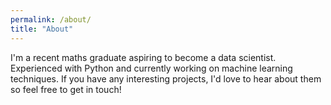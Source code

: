 ```yaml
---
permalink: /about/
title: "About"
---
```


  I'm a recent maths graduate aspiring to become a data scientist. Experienced with Python and currently working on machine learning techniques. If you have any interesting projects, I'd love to hear about them so feel free to get in touch!

